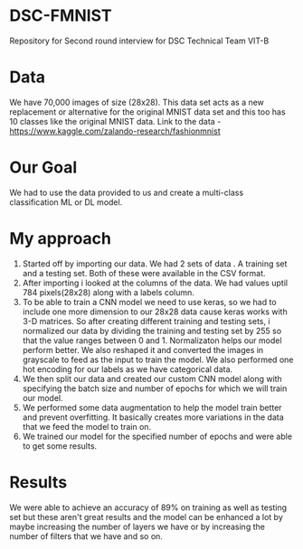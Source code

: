 # DSC-FMNIST
Repository for Second round interview for DSC Technical Team VIT-B

# Data
We have 70,000 images of size (28x28). This data set acts as a new replacement or alternative for the original MNIST data set and this too has 10 classes like the original MNIST data.
Link to the data - https://www.kaggle.com/zalando-research/fashionmnist

# Our Goal
We had to use the data provided to us and create a multi-class classification ML or DL model.

# My approach
1) Started off by importing our data. We had 2 sets of data . A training set and a testing set. Both of these were available in the CSV format. <br>
2) After importing i looked at the columns of the data. We had values uptil 784 pixels(28x28) along with a labels column. <br>
3) To be able to train a CNN model we need to use keras, so we had to include one more dimension to our 28x28 data cause keras works with 3-D matrices. So after creating different training and testing sets, i normalized our data by dividing the training and testing set by 255 so that the value ranges between 0 and 1. Normalizaton helps our model perform better. We also reshaped it and converted the images in grayscale to feed as the input to train the model. We also performed one hot encoding for our labels as we have categorical data. <br>
4) We then split our data and created our custom CNN model along with specifying the batch size and number of epochs for which we will train our model. <br>
5) We performed some data augmentation to help the model train better and prevent overfitting. It basically creates more variations in the data that we feed the model to train on. <br>
6) We trained our model for the specified number of epochs and were able to get some results. <br>

# Results
We were able to achieve an accuracy of 89% on training as well as testing set but these aren't great results and the model can be enhanced  a lot by maybe increasing the number of layers we have or by increasing the number of filters that we have and so on.
